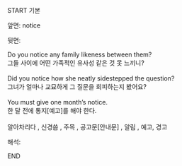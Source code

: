 START
기본

앞면:
notice


뒷면:
<div><div>Do you notice any family likeness between them? </div><div><div>그들 사이에 어떤 가족적인 유사성 같은 것 못 느끼니?</div></div></div><div><br></div><div><div>Did you notice how she neatly sidestepped the question? </div><div><div>그녀가 얼마나 교묘하게 그 질문을 회피하는지 봤어요?</div></div></div><div><br></div><div><div>You must give one month’s notice. </div><div>한 달 전에 통지[예고]를 해야 한다.</div></div><div><br></div><div>알아차리다 , 신경씀 , 주목 , 공고문[안내문] , 알림 , 예고, 경고</div>


해석:
<!--ID: 1746614454340-->
END